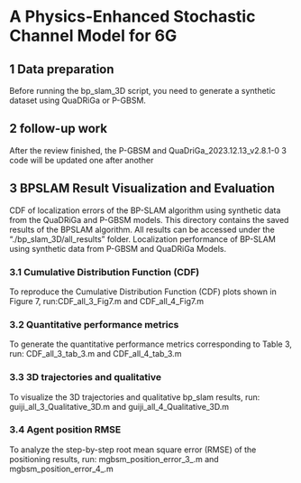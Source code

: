 # A Physics-Enhanced Stochastic Channel Model for 6G



## 1 Data preparation
Before running the bp_slam_3D script, you need to generate a synthetic dataset using QuaDRiGa or P-GBSM.



## 2 follow-up work
After the review finished, the P-GBSM and QuaDriGa_2023.12.13_v2.8.1-0 3 code will be updated one after another



## 3 BPSLAM Result Visualization and Evaluation
CDF of localization errors of the BP-SLAM algorithm using synthetic data from the QuaDRiGa and P-GBSM models. This directory contains the saved results of the BPSLAM algorithm. All results can be accessed under the “./bp_slam_3D/all_results” folder. Localization performance of BP-SLAM using synthetic data from P-GBSM and QuaDRiGa Models.
### 3.1 Cumulative Distribution Function (CDF)
To reproduce the Cumulative Distribution Function (CDF) plots shown in Figure 7, run:CDF_all_3_Fig7.m and CDF_all_4_Fig7.m
### 3.2 Quantitative performance metrics
To generate the quantitative performance metrics corresponding to Table 3, run: CDF_all_3_tab_3.m and CDF_all_4_tab_3.m
### 3.3 3D trajectories and qualitative
To visualize the 3D trajectories and qualitative bp_slam results, run: guiji_all_3_Qualitative_3D.m and guiji_all_4_Qualitative_3D.m
### 3.4 Agent position RMSE
To analyze the step-by-step root mean square error (RMSE) of the positioning results, run: mgbsm_position_error_3_.m and  mgbsm_position_error_4_.m


